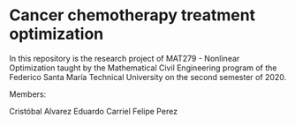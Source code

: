 # Cancer chemotherapy treatment optimization

In this repository is the research project of  MAT279 - Nonlinear Optimization taught by the Mathematical Civil Engineering program of the Federico Santa María Technical University on the second semester of 2020.

Members:

Cristóbal Alvarez
Eduardo Carriel
Felipe Perez
